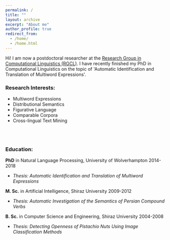 ```yaml
---
permalink: /
title: ""
layout: archive
excerpt: "About me"
author_profile: true
redirect_from: 
  - /home/
  - /home.html
---
```


Hi! I am now a postdoctoral researcher at the [Research Group in Computational Linguistics (RGCL)](http://rgcl.wlv.ac.uk/). I have recently finished my PhD in Computational Linguistics on the topic of 'Automatic Identification and Translation of Multiword Expressions'. 

### Research Interests:
* Multiword Expressions 
* Distributional Semantics 
* Figurative Language 
* Comparable Corpora 
* Cross-lingual Text Mining
<br>
<br>

### Education:

**PhD** in Natural Language Processing, University of Wolverhampton 2014-2018
* *Thesis: Automatic Identification and Translation of Multiword Expressions*

**M. Sc.** in Artificial Intelligence, Shiraz University 2009-2012
* *Thesis: Automatic Investigation of the Semantics of Persian Compound Verbs*

**B. Sc.** in Computer Science and Engineering, Shiraz University 2004-2008
* *Thesis: Detecting Openness of Pistachio Nuts Using Image Classification Methods*
